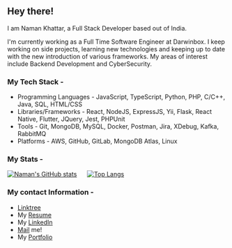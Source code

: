  ## Hey there!
 
 I am Naman Khattar, a Full Stack Developer based out of India.
 
I'm currently working as a Full Time Software Engineer at Darwinbox. I keep working on side projects, learning new technologies and keeping up to date with the new introduction of various frameworks. My areas of interest include Backend Development and CyberSecurity. 
 
 ### My Tech Stack -
 * Programming Languages - JavaScript, TypeScript, Python, PHP, C/C++, Java, SQL, HTML/CSS <br>
 * Libraries/Frameworks - React, NodeJS, ExpressJS, Yii, Flask, React Native, Flutter, JQuery, Jest, PHPUnit
 * Tools - Git, MongoDB, MySQL, Docker, Postman, Jira, XDebug, Kafka, RabbitMQ
 * Platforms - AWS, GitHub, GitLab, MongoDB Atlas, Linux
 
 ### My Stats - 
 [![Naman's GitHub stats](https://github-readme-stats.vercel.app/api?username=NaK915&hide=stars,issues,contribs&count_private=true&show_icons=true&theme=tokyonight&hide_border=true&border_radius=10&include_all_commits=true)](https://github.com/anuraghazra/github-readme-stats) &nbsp;&nbsp;&nbsp;&nbsp; [![Top Langs](https://github-readme-stats.vercel.app/api/top-langs/?username=NaK915&layout=compact&theme=tokyonight&hide_border=true&border_radius=10)](https://github.com/anuraghazra/github-readme-stats)
 
 
 
 
 
 
### My contact Information -
* [Linktree](https://linktr.ee/nak915)
* My [Resume](https://khattarnaman.xyz/Resume_Naman.pdf)
* My [LinkedIn](https://www.linkedin.com/in/nak915)
* [Mail](mailto:khattarnaman915@gmail.com) me!
* My [Portfolio](https://nak915.github.io/portfolio)
